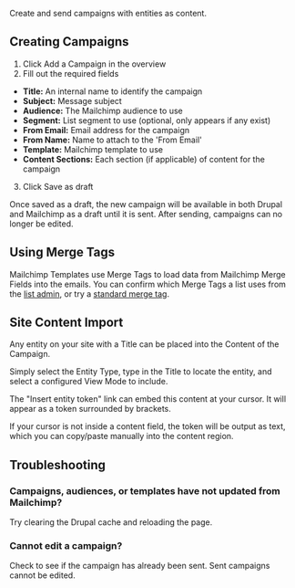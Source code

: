 Create and send campaigns with entities as content.

## Creating Campaigns
1. Click Add a Campaign in the overview
2. Fill out the required fields
  * **Title:** An internal name to identify the campaign
  * **Subject:** Message subject
  * **Audience:** The Mailchimp audience to use
  * **Segment:** List segment to use (optional, only appears if any exist)
  * **From Email:** Email address for the campaign
  * **From Name:** Name to attach to the 'From Email'
  * **Template:** Mailchimp template to use
  * **Content Sections:** Each section (if applicable) of content for the
  campaign
3. Click Save as draft

Once saved as a draft, the new campaign will be available in both Drupal and
Mailchimp as a draft until it is sent. After sending, campaigns can no longer
be edited.

## Using Merge Tags
Mailchimp Templates use Merge Tags to load data from Mailchimp Merge Fields into
the emails. You can confirm which Merge Tags a list uses from the
[list admin](https://admin.mailchimp.com/lists/),
or try a [standard merge tag](https://mailchimp.com/help/all-the-merge-tags-cheat-sheet/).

## Site Content Import
Any entity on your site with a Title can be placed into the Content of the
Campaign.

Simply select the Entity Type, type in the Title to locate the entity,
and select a configured View Mode to include.

The "Insert entity token" link can embed this content at your cursor. It will
appear as a token surrounded by brackets.

If your cursor is not inside a content field, the token will be output as text,
which you can copy/paste manually into the content region.

## Troubleshooting
### Campaigns, audiences, or templates have not updated from Mailchimp?
  Try clearing the Drupal cache and reloading the page.
### Cannot edit a campaign?
  Check to see if the campaign has already been sent. Sent campaigns cannot be
  edited.
